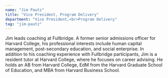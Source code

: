 ```yaml
---
name: "Jim Pautz"
title: "Vice President, Program Delivery"
department: "Vice President,<br>Program Delivery"
tag: "jim-pautz"
---
```

<p>
  Jim leads coaching at Fullbridge. A former senior admissions officer for Harvard College, his professional interests include human capital management, post-secondary education, and social enterprise. In addition to his coaching experience with Fullbridge participants, Jim is a resident tutor at Harvard College, where he focuses on career advising. He holds an AB from Harvard College, EdM from the Harvard Graduate School of Education, and MBA from Harvard Business School.
</p>
